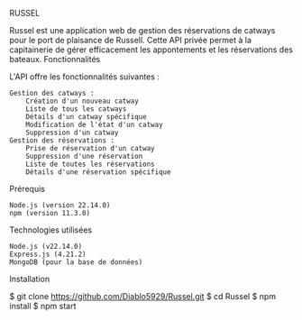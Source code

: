 RUSSEL

Russel est une application web de gestion des réservations de catways pour le port de plaisance de Russell. Cette API privée permet à la capitainerie de gérer efficacement les appontements et les réservations des bateaux.
Fonctionnalités

L'API offre les fonctionnalités suivantes :

    Gestion des catways :
        Création d'un nouveau catway
        Liste de tous les catways
        Détails d'un catway spécifique
        Modification de l'état d'un catway
        Suppression d'un catway
    Gestion des réservations :
        Prise de réservation d'un catway
        Suppression d'une réservation
        Liste de toutes les réservations
        Détails d'une réservation spécifique

Prérequis

    Node.js (version 22.14.0)
    npm (version 11.3.0)

Technologies utilisées

    Node.js (v22.14.0)
    Express.js (4.21.2)
    MongoDB (pour la base de données)

Installation

$ git clone https://github.com/Diablo5929/Russel.git
$ cd Russel
$ npm install
$ npm start
